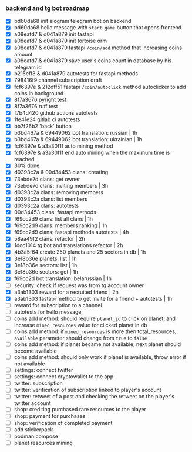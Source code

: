 ### backend and tg bot roadmap

- [x] bd60da68 init aiogram telegram bot on backend
- [x] bd60da68 hello message with `start game` button that opens frontend
- [x] a08eafd7 & d041a879 init fastapi
- [x] a08eafd7 & d041a879 init tortoise orm
- [x] a08eafd7 & d041a879 fastapi `/coin/add` method that increasing coins amount
- [x] a08eafd7 & d041a879 save user's coins count in database by his telegram id
- [x] b215eff3 & d041a879 autotests for fastapi methods
- [x] 798416f9 channel subscription draft
- [x] fcf6397e & 212dff51 fastapi `/coin/autoclick` method autoclicker to add coins in background
- [x] 8f7a3676 pyright test
- [x] 8f7a3676 ruff test
- [x] f7b4d420 github actions autotests
- [x] 1fe41e24 gitlab ci autotests
- [x] bb7f26b2 'back' button
- [x] b3bd467a & 69449062 bot translation: russian | 1h
- [x] b3bd467a & 69449062 bot translation: ukrainian | 1h
- [x] fcf6397e & a3a30f1f auto mining method
- [x] fcf6397e & a3a30f1f end auto mining when the maximum time is reached
- [x] 30% done
- [x] d0393c2a & 00d34453 clans: creating
- [x] 73ebde7d clans: get owner
- [x] 73ebde7d clans: inviting members | 3h
- [x] d0393c2a clans: removing members
- [x] d0393c2a clans: list members
- [x] d0393c2a clans: autotests
- [x] 00d34453 clans: fastapi methods
- [x] f69cc2d9 clans: list all clans | 1h
- [x] f69cc2d9 clans: members ranking | 1h
- [x] f69cc2d9 clans: fastapi methods autotests | 4h
- [x] 58aa49f2 clans: refactor | 2h
- [x] 1dcc1014 tg bot and translations refactor | 2h
- [x] 4b3a5f64 create 250 planets and 25 sectors in db | 1h
- [x] 3e18b36e planets: list | 1h
- [x] 3e18b36e sectors: list | 1h
- [x] 3e18b36e sectors: get | 1h
- [x] f69cc2d bot translation: belarussian | 1h
- [ ] security: check if request was from tg account owner
- [x] a3ab1303 reward for a recruited friend | 2h
- [x] a3ab1303 fastapi method to get invite for a friend + autotests | 1h
- [ ] reward for subscription to a channel
- [ ] autotests for hello message
- [ ] coins add method: should require `planet_id` to click on planet, and increase `mined_resources` value for clicked planet in db
- [ ] coins add method: if `mined_resources` is more then total_resources, `available` parameter should change from `true` to `false`
- [ ] coins add method: if planet became not available, next planet should become available
- [ ] coins add method: should only work if planet is available, throw error if not available
- [ ] settings: connect twitter
- [ ] settings: connect cryptowallet to the app
- [ ] twitter: subscription
- [ ] twitter: verification of subscription linked to player's account
- [ ] twitter: retweet of a post and checking the retweet on the player's twitter account
- [ ] shop: crediting purchased rare resources to the player
- [ ] shop: payment for purchases
- [ ] shop: verification of completed payment
- [ ] add stickerpack
- [ ] podman compose
- [ ] planet resources mining
